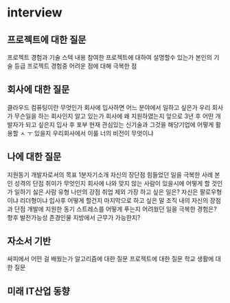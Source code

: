# interview

## 프로젝트에 대한 질문
프로젝트 경험과 기술 스텍 내용
참여한 프로젝트에 대하여 설명할수 있는가
본인의 기술 등급
프로젝트 경험중 어려운 점에 대해 극복한 점

## 회사에 대한 질문
클라우드 컴퓨팅이란 무엇인가
회사에 입사하면 어느 분야에서 일하고 싶은가
우리 회사가 무슨일을 하는 회사인지 알고 있는가
회사에 왜 지원하였는지
앞으로 3년 후 어떤 개발자가 되고 싶은지
입사 후 포부
현재 관심있는 신기술과 그것을 해당기업에 어떻게 활용할 ㅅ ㅜ 있을지
우리회사에서 이룰 너의 비전이 무엇이냐



## 나에 대한 질문
지원동기
개발자로서의 목표
1분자기소개
자신의 장단점
힘들었던 일을 극복한 사례
본인 성격의 단점
취미가 무엇인지
회사에 나와 맞지 않는 사람이 있을시에 어떻게 할 것인가
일하기 싫은 사람 유형
나만의 강점
취업 제외 가장 하고 싶은 일은?
자신은 팔로우형이냐 리더형이냐
입사후 어떻게 할건지
마지막으로 하고 싶은 말
조직 내의 자신의 장점과 단점
개발에 지원한 동기
스트레스를 어떻게 푸는지
어려웠던 일을 극복한 경험은?
향후 발전가능성
존경인물
지방에서 근무가 가능한지?


## 자소서 기반
싸피에서 어떤 걸 배웠는가
알고리즘에 대한 질문
프로젝트에 대한 질문
학교 생활에 대한 질문

## 미래 IT산업 동향


